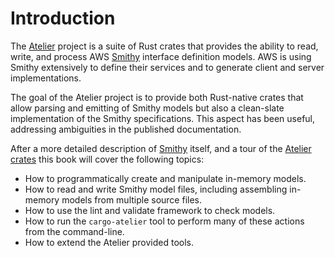 # Introduction

The [Atelier](https://github.com/johnstonskj/rust-atelier) project is a suite of Rust crates that provides the ability 
to read, write, and process AWS [Smithy](https://github.com/awslabs/smithy) interface definition models. AWS is using 
Smithy extensively to define their services and to generate client and server implementations. 

The goal of the Atelier project is to provide both Rust-native crates that allow parsing and emitting of Smithy models
but also a clean-slate implementation of the Smithy specifications. This aspect has been useful, addressing ambiguities 
in the published documentation.

After a more detailed description of [Smithy](smithy.md) itself, and a tour of the [Atelier crates](crates.md) this book
will cover the following topics:

* How to programmatically create and manipulate in-memory models.
* How to read and write Smithy model files, including assembling in-memory models from multiple source files.
* How to use the lint and validate framework to check models.
* How to run the `cargo-atelier` tool to perform many of these actions from the command-line.
* How to extend the Atelier provided tools.
